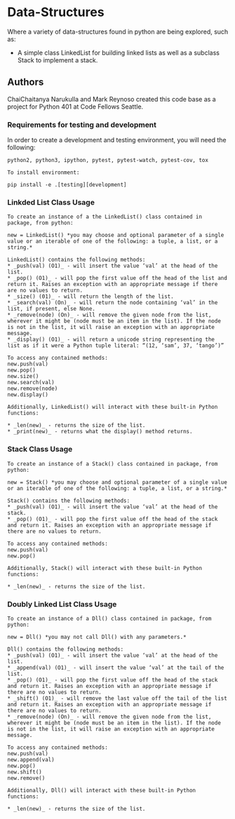 # Data-Structures

Where a variety of data-structures found in python are being explored, such as:
* A simple class LinkedList for building linked lists as well as a subclass Stack to implement a stack.

## Authors

ChaiChaitanya Narukulla and Mark Reynoso created this code base as a project for Python 401 at Code Fellows Seattle. 

### Requirements for testing and development

In order to create a development and testing environment, you will need the following:

```
python2, python3, ipython, pytest, pytest-watch, pytest-cov, tox
```

```
To install environment:

pip install -e .[testing][development]
```

### Linkded List Class Usage

```
To create an instance of a the LinkedList() class contained in package, from python:

new = LinkedList() *you may choose and optional parameter of a single value or an iterable of one of the following: a tuple, a list, or a string.*

LinkedList() contains the following methods:
* _push(val) (O1)_ - will insert the value ‘val’ at the head of the list.
* _pop() (O1)_ - will pop the first value off the head of the list and return it. Raises an exception with an appropriate message if there are no values to return.
* _size() (01)_ - will return the length of the list.
* _search(val) (On)_ - will return the node containing ‘val’ in the list, if present, else None.
* _remove(node) (On)_ - will remove the given node from the list, wherever it might be (node must be an item in the list). If the node is not in the list, it will raise an exception with an appropriate message.
* _display() (O1)_ - will return a unicode string representing the list as if it were a Python tuple literal: “(12, ‘sam’, 37, ‘tango’)”

To access any contained methods:
new.push(val)
new.pop()
new.size()
new.search(val)
new.remove(node)
new.display()

Additionally, LinkedList() will interact with these built-in Python functions:

* _len(new)_ - returns the size of the list.
* _print(new)_ - returns what the display() method returns.

```

### Stack Class Usage

```
To create an instance of a Stack() class contained in package, from python:

new = Stack() *you may choose and optional parameter of a single value or an iterable of one of the following: a tuple, a list, or a string.*

Stack() contains the following methods:
* _push(val) (O1)_ - will insert the value ‘val’ at the head of the stack.
* _pop() (O1)_ - will pop the first value off the head of the stack and return it. Raises an exception with an appropriate message if there are no values to return.

To access any contained methods:
new.push(val)
new.pop()

Additionally, Stack() will interact with these built-in Python functions:

* _len(new)_ - returns the size of the list.

```

### Doubly Linked List Class Usage

```
To create an instance of a Dll() class contained in package, from python:

new = Dll() *you may not call Dll() with any parameters.*

Dll() contains the following methods:
* _push(val) (O1)_ - will insert the value ‘val’ at the head of the list.
* _append(val) (O1)_ - will insert the value ‘val’ at the tail of the list.
* _pop() (O1)_ - will pop the first value off the head of the stack and return it. Raises an exception with an appropriate message if there are no values to return.
* _shift() (O1)_ - will remove the last value off the tail of the list and return it. Raises an exception with an appropriate message if there are no values to return.
* _remove(node) (On)_ - will remove the given node from the list, wherever it might be (node must be an item in the list). If the node is not in the list, it will raise an exception with an appropriate message.

To access any contained methods:
new.push(val)
new.append(val)
new.pop()
new.shift()
new.remove()

Additionally, Dll() will interact with these built-in Python functions:

* _len(new)_ - returns the size of the list.

```